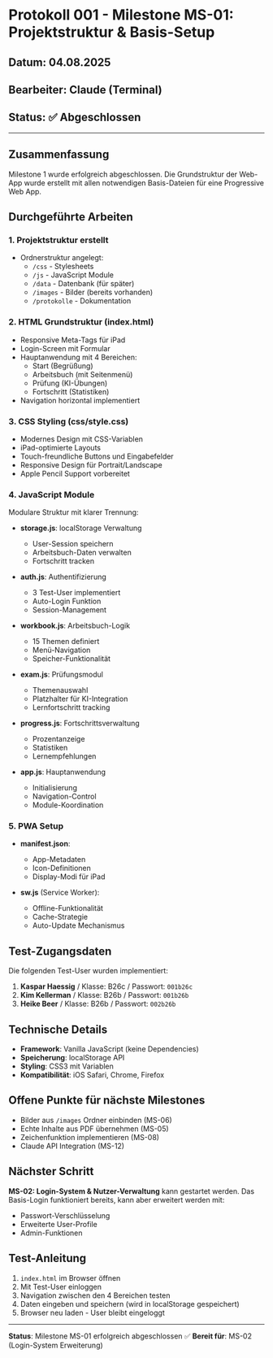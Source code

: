 # Protokoll 001 - Milestone MS-01: Projektstruktur & Basis-Setup

## Datum: 04.08.2025
## Bearbeiter: Claude (Terminal)
## Status: ✅ Abgeschlossen

---

## Zusammenfassung
Milestone 1 wurde erfolgreich abgeschlossen. Die Grundstruktur der Web-App wurde erstellt mit allen notwendigen Basis-Dateien für eine Progressive Web App.

## Durchgeführte Arbeiten

### 1. Projektstruktur erstellt
- Ordnerstruktur angelegt:
  - `/css` - Stylesheets
  - `/js` - JavaScript Module
  - `/data` - Datenbank (für später)
  - `/images` - Bilder (bereits vorhanden)
  - `/protokolle` - Dokumentation

### 2. HTML Grundstruktur (index.html)
- Responsive Meta-Tags für iPad
- Login-Screen mit Formular
- Hauptanwendung mit 4 Bereichen:
  - Start (Begrüßung)
  - Arbeitsbuch (mit Seitenmenü)
  - Prüfung (KI-Übungen)
  - Fortschritt (Statistiken)
- Navigation horizontal implementiert

### 3. CSS Styling (css/style.css)
- Modernes Design mit CSS-Variablen
- iPad-optimierte Layouts
- Touch-freundliche Buttons und Eingabefelder
- Responsive Design für Portrait/Landscape
- Apple Pencil Support vorbereitet

### 4. JavaScript Module
Modulare Struktur mit klarer Trennung:

- **storage.js**: localStorage Verwaltung
  - User-Session speichern
  - Arbeitsbuch-Daten verwalten
  - Fortschritt tracken
  
- **auth.js**: Authentifizierung
  - 3 Test-User implementiert
  - Auto-Login Funktion
  - Session-Management
  
- **workbook.js**: Arbeitsbuch-Logik
  - 15 Themen definiert
  - Menü-Navigation
  - Speicher-Funktionalität
  
- **exam.js**: Prüfungsmodul
  - Themenauswahl
  - Platzhalter für KI-Integration
  - Lernfortschritt tracking
  
- **progress.js**: Fortschrittsverwaltung
  - Prozentanzeige
  - Statistiken
  - Lernempfehlungen
  
- **app.js**: Hauptanwendung
  - Initialisierung
  - Navigation-Control
  - Module-Koordination

### 5. PWA Setup
- **manifest.json**: 
  - App-Metadaten
  - Icon-Definitionen
  - Display-Modi für iPad
  
- **sw.js** (Service Worker):
  - Offline-Funktionalität
  - Cache-Strategie
  - Auto-Update Mechanismus

## Test-Zugangsdaten
Die folgenden Test-User wurden implementiert:
1. **Kaspar Haessig** / Klasse: B26c / Passwort: `001b26c`
2. **Kim Kellerman** / Klasse: B26b / Passwort: `001b26b`  
3. **Heike Beer** / Klasse: B26b / Passwort: `002b26b`

## Technische Details
- **Framework**: Vanilla JavaScript (keine Dependencies)
- **Speicherung**: localStorage API
- **Styling**: CSS3 mit Variablen
- **Kompatibilität**: iOS Safari, Chrome, Firefox

## Offene Punkte für nächste Milestones
- Bilder aus `/images` Ordner einbinden (MS-06)
- Echte Inhalte aus PDF übernehmen (MS-05)
- Zeichenfunktion implementieren (MS-08)
- Claude API Integration (MS-12)

## Nächster Schritt
**MS-02: Login-System & Nutzer-Verwaltung** kann gestartet werden. Das Basis-Login funktioniert bereits, kann aber erweitert werden mit:
- Passwort-Verschlüsselung
- Erweiterte User-Profile
- Admin-Funktionen

## Test-Anleitung
1. `index.html` im Browser öffnen
2. Mit Test-User einloggen
3. Navigation zwischen den 4 Bereichen testen
4. Daten eingeben und speichern (wird in localStorage gespeichert)
5. Browser neu laden - User bleibt eingeloggt

---

**Status**: Milestone MS-01 erfolgreich abgeschlossen ✅
**Bereit für**: MS-02 (Login-System Erweiterung)